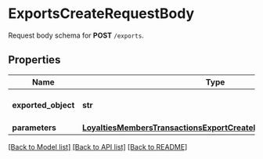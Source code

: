 # ExportsCreateRequestBody

Request body schema for **POST** `/exports`.

## Properties
Name | Type | Description | Notes
------------ | ------------- | ------------- | -------------
**exported_object** | **str** | The type of object to be exported. | [default to 'voucher_transactions']
**parameters** | [**LoyaltiesMembersTransactionsExportCreateRequestBodyParameters**](LoyaltiesMembersTransactionsExportCreateRequestBodyParameters.md) |  | [optional] 

[[Back to Model list]](../README.md#documentation-for-models) [[Back to API list]](../README.md#documentation-for-api-endpoints) [[Back to README]](../README.md)



